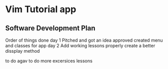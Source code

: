 # Vim Tutorial app
## Software Development Plan
Order of things done
day 1 
    Pitched and got an idea approved
    created menu and classes for app
day 2
   Add working lessons
   properly create a better dissplay method


   to do agav
   to do more excersices lessons
   
